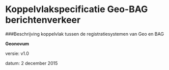 # Koppelvlakspecificatie Geo-BAG berichtenverkeer

###Beschrijving koppelvlak tussen de registratiesystemen van Geo en BAG

**Geonovum**

versie: v1.0 

datum: 2 december 2015
